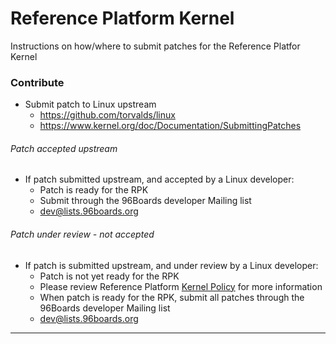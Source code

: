 # Reference Platform Kernel

Instructions on how/where to submit patches for the Reference Platfor Kernel

### Contribute

- Submit patch to Linux upstream
   - https://github.com/torvalds/linux
   - https://www.kernel.org/doc/Documentation/SubmittingPatches

###### Patch accepted upstream

- If patch submitted upstream, and accepted by a Linux developer:
   - Patch is ready for the RPK
   - Submit through the 96Boards developer Mailing list
   - dev@lists.96boards.org

###### Patch under review - not accepted

- If patch is submitted upstream, and under review by a Linux developer:
   - Patch is not yet ready for the RPK
   - Please review Reference Platform [Kernel Policy](../../Reference-Platform/KernelPolicy.md) for more information
   - When patch is ready for the RPK, submit all patches through the 96Boards developer Mailing list
   - dev@lists.96boards.org

***



